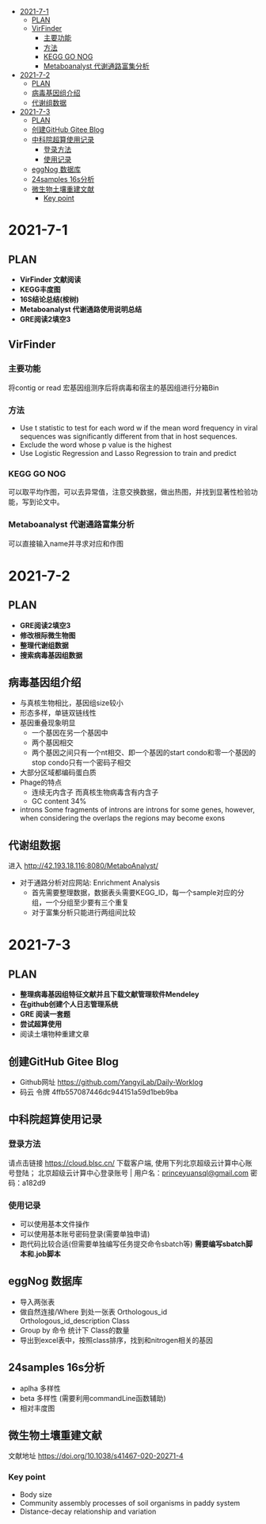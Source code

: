 - [2021-7-1](#2021-7-1)
  - [PLAN](#plan)
  - [VirFinder](#virfinder)
    - [主要功能](#主要功能)
    - [方法](#方法)
    - [KEGG GO NOG](#kegg-go-nog)
    - [Metaboanalyst 代谢通路富集分析](#metaboanalyst-代谢通路富集分析)
- [2021-7-2](#2021-7-2)
  - [PLAN](#plan-1)
  - [病毒基因组介绍](#病毒基因组介绍)
  - [代谢组数据](#代谢组数据)
- [2021-7-3](#2021-7-3)
  - [PLAN](#plan-2)
  - [创建GitHub Gitee Blog](#创建github-gitee-blog)
  - [中科院超算使用记录](#中科院超算使用记录)
    - [登录方法](#登录方法)
    - [使用记录](#使用记录)
  - [eggNog 数据库](#eggnog-数据库)
  - [24samples 16s分析](#24samples-16s分析)
  - [微生物土壤重建文献](#微生物土壤重建文献)
    - [Key point](#key-point)
# 2021-7-1
## PLAN
+ **VirFinder 文献阅读**
+ **KEGG丰度图**
+ **16S结论总结(桉树)**
+ **Metaboanalyst 代谢通路使用说明总结**
+ **GRE阅读2填空3**

## VirFinder
### 主要功能
将contig or read 宏基因组测序后将病毒和宿主的基因组进行分箱Bin
### 方法
+ Use t statistic to test for each word w if the mean word frequency in viral sequences was significantly different from that in host sequences.
+ Exclude the word whose p value is the highest
+ Use Logistic Regression and Lasso Regression to train and predict

### KEGG GO NOG
可以取平均作图，可以去异常值，注意交换数据，做出热图，并找到显著性检验功能，写到论文中。

### Metaboanalyst 代谢通路富集分析
可以直接输入name并寻求对应和作图

# 2021-7-2
## PLAN
+ **GRE阅读2填空3**
+ **修改根际微生物图**
+ **整理代谢组数据**
+ **搜索病毒基因组数据**

## 病毒基因组介绍
+ 与真核生物相比，基因组size较小
+ 形态多样，单链双链线性
+ 基因重叠现象明显
    + 一个基因在另一个基因中
    + 两个基因相交
    + 两个基因之间只有一个nt相交、即一个基因的start condo和零一个基因的stop condo只有一个密码子相交
+ 大部分区域都编码蛋白质
+ Phage的特点
    + 连续无内含子 而真核生物病毒含有内含子
    + GC content 34%
+ introns Some fragments of introns are introns for some genes, however, when considering the overlaps the regions may become exons

## 代谢组数据
进入 http://42.193.18.116:8080/MetaboAnalyst/
+ 对于通路分析对应网站: Enrichment Analysis
    + 首先需要整理数据，数据表头需要KEGG_ID，每一个sample对应的分组，一个分组至少要有三个重复
    + 对于富集分析只能进行两组间比较
    
# 2021-7-3
## PLAN
+ **整理病毒基因组特征文献并且下载文献管理软件Mendeley**
+ **在github创建个人日志管理系统**
+ **GRE 阅读一套题**
+ **尝试超算使用**
+ 阅读土壤物种重建文章
## 创建GitHub Gitee Blog
+ Github网址 https://github.com/YangyiLab/Daily-Worklog
+ 码云 令牌 4ffb557087446dc944151a59d1beb9ba

## 中科院超算使用记录
### 登录方法
请点击链接 https://cloud.blsc.cn/ 下载客户端,  使用下列北京超级云计算中心账号登陆；
北京超级云计算中心登录账号 | 用户名：princeyuansql@gmail.com 密码：a182d9
### 使用记录
+ 可以使用基本文件操作
+ 可以使用基本账号密码登录(需要单独申请)
+ 跑代码比较合适(但需要单独编写任务提交命令sbatch等)
**需要编写sbatch脚本和.job脚本**

## eggNog 数据库
+ 导入两张表
+ 做自然连接/Where 到处一张表 Orthologous_id	Orthologous_id_description	Class
+ Group by 命令 统计下 Class的数量
+ 导出到excel表中，按照class排序，找到和nitrogen相关的基因

## 24samples 16s分析
+ aplha 多样性
+ beta 多样性 (需要利用commandLine函数辅助)
+ 相对丰度图

## 微生物土壤重建文献
文献地址 https://doi.org/10.1038/s41467-020-20271-4
### Key point
+ Body size
+ Community assembly processes of soil organisms in paddy system
+ Distance-decay relationship and variation